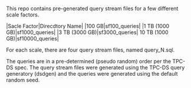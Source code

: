 This repo contains pre-generated query stream files for a few different scale factors.

|Sacle Factor|Direcdtory Name|
|100 GB|sf100_queries|
|1 TB (1000 GB)|sf1000_queries|
|3 TB (3000 GB)|sf3000_queries|
10 TB (1000 GB)|sf10000_queries|


For each scale, there are four query stream files, named query_N.sql. 

The queries are in a pre-determined (pseudo random) order per the TPC-DS spec. 
The query stream files were generated using the TPC-DS query generatory (dsdgen) and the queries were 
generated using the default random seed. 
